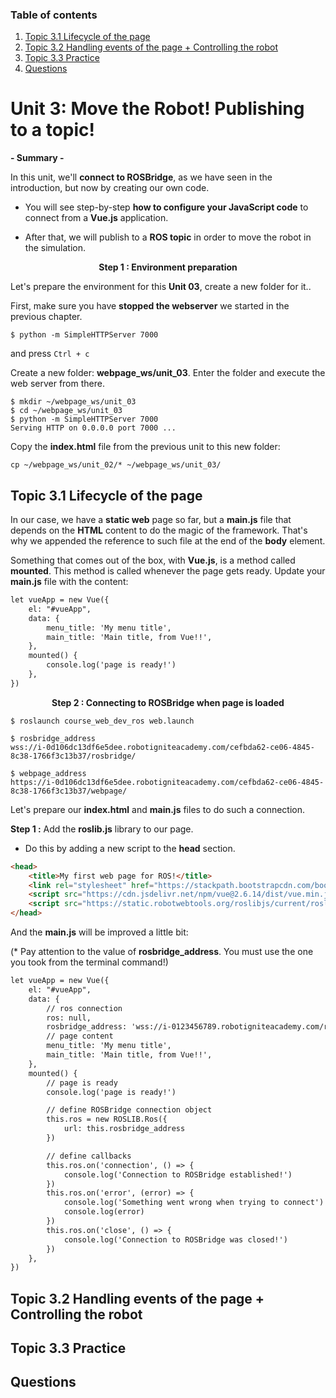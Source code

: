 ### Table of contents
1. [Topic 3.1  Lifecycle of the page](#paragraph1)
2. [Topic 3.2  Handling events of the page + Controlling the robot](#paragraph2)
3. [Topic 3.3  Practice](#paragraph3)
5. [Questions](#paragraph)


# Unit 3:   Move the Robot! Publishing to a topic!

**- Summary -**
 
In this unit, we'll **connect to ROSBridge**, as we have seen in the introduction, but now by creating our own code. 

* You will see step-by-step **how to configure your JavaScript code** to connect from a **Vue.js** application. 

* After that, we will publish to a **ROS topic** in order to move the robot in the simulation.


<p align="center"><b>
Step 1 : Environment preparation 
</b></p>
 

Let's prepare the environment for this **Unit 03**, create a new folder for it..

First, make sure you have **stopped the webserver** we started in the previous chapter. 

```
$ python -m SimpleHTTPServer 7000 
```
and press `Ctrl + c`


Create a new folder: **webpage_ws/unit_03**. Enter the folder and execute the web server from there.

```
$ mkdir ~/webpage_ws/unit_03
$ cd ~/webpage_ws/unit_03
$ python -m SimpleHTTPServer 7000
Serving HTTP on 0.0.0.0 port 7000 ...
```

Copy the **index.html** file from the previous unit to this new folder:

```
cp ~/webpage_ws/unit_02/* ~/webpage_ws/unit_03/
```
 
<!-- %%%%%%%%%%%%%%%%%%%%%%%%%%%%%%%%%%%%%%%%%%%%% Topic 3.1 %%%%%%%%%%%%%%%%%%%%%%%%%%%%%%%%%%%%%%%%%%%%%%%%%%%%%%%%%%%%%%%%%%%%%%%%%%%%% -->

## Topic 3.1   Lifecycle of the page <a name="paragraph1"></a>

In our case, we have a **static web** page so far, but a **main.js** file that depends on the **HTML** content to do the magic of the framework.
That's why we appended the reference to such file at the end of the **body** element.

Something that comes out of the box, with **Vue.js**, is a method called **mounted**. 
This method is called whenever the page gets ready. Update your **main.js** file with the content:

```html
let vueApp = new Vue({
    el: "#vueApp",
    data: {
        menu_title: 'My menu title',
        main_title: 'Main title, from Vue!!',
    },
    mounted() {
        console.log('page is ready!')
    },
})
```

<p align="center"><b>
Step 2 :  Connecting to ROSBridge when page is loaded 
</b></p>

```
$ roslaunch course_web_dev_ros web.launch
```

```
$ rosbridge_address
wss://i-0d106dc13df6e5dee.robotigniteacademy.com/cefbda62-ce06-4845-8c38-1766f3c13b37/rosbridge/
```
```
$ webpage_address
https://i-0d106dc13df6e5dee.robotigniteacademy.com/cefbda62-ce06-4845-8c38-1766f3c13b37/webpage/
```

Let's prepare our **index.html** and **main.js** files to do such a connection.

**Step 1 :** Add the **roslib.js** library to our page. 
* Do this by adding a new script to the **head** section. 

```html
<head>
    <title>My first web page for ROS!</title>
    <link rel="stylesheet" href="https://stackpath.bootstrapcdn.com/bootstrap/4.3.1/css/bootstrap.min.css" integrity="sha384-ggOyR0iXCbMQv3Xipma34MD+dH/1fQ784/j6cY/iJTQUOhcWr7x9JvoRxT2MZw1T" crossorigin="anonymous">
    <script src="https://cdn.jsdelivr.net/npm/vue@2.6.14/dist/vue.min.js"></script>
    <script src="https://static.robotwebtools.org/roslibjs/current/roslib.min.js"></script>
</head>
```

And the **main.js** will be improved a little bit:

(* Pay attention to the value of **rosbridge_address**. You must use the one you took from the terminal command!)

```html
let vueApp = new Vue({
    el: "#vueApp",
    data: {
        // ros connection
        ros: null,
        rosbridge_address: 'wss://i-0123456789.robotigniteacademy.com/rosbridge/', // change to your own address
        // page content
        menu_title: 'My menu title',
        main_title: 'Main title, from Vue!!',
    },
    mounted() {
        // page is ready
        console.log('page is ready!')

        // define ROSBridge connection object
        this.ros = new ROSLIB.Ros({
            url: this.rosbridge_address
        })

        // define callbacks
        this.ros.on('connection', () => {
            console.log('Connection to ROSBridge established!')
        })
        this.ros.on('error', (error) => {
            console.log('Something went wrong when trying to connect')
            console.log(error)
        })
        this.ros.on('close', () => {
            console.log('Connection to ROSBridge was closed!')
        })
    },
})
```








<!-- %%%%%%%%%%%%%%%%%%%%%%%%%%%%%%%%%%%%%%%%%%%%% Topic 3.2 %%%%%%%%%%%%%%%%%%%%%%%%%%%%%%%%%%%%%%%%%%%%%%%%%%%%%%%%%%%%%%%%%%%%%%%%%%%%% -->

## Topic 3.2  Handling events of the page + Controlling the robot<a name="paragraph2"></a>










<!-- %%%%%%%%%%%%%%%%%%%%%%%%%%%%%%%%%%%%%%%%%%%%% Topic 3.3  %%%%%%%%%%%%%%%%%%%%%%%%%%%%%%%%%%%%%%%%%%%%%%%%%%%%%%%%%%%%%%%%%%%%%%%%%%%%% -->

## Topic 3.3  Practice <a name="paragraph3"></a>














<!-- %%%%%%%%%%%%%%%%%%%%%%%%%%%%%%%%%%%%%%%%%%%%% Questions %%%%%%%%%%%%%%%%%%%%%%%%%%%%%%%%%%%%%%%%%%%%%%%%%%%%%%%%%%%%%%%%%%%%%%%%%%%%% -->

## Questions <a name="paragraph"></a>
















